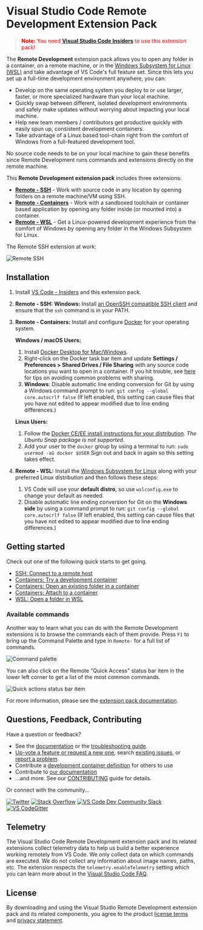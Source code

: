 # Visual Studio Code Remote Development Extension Pack

> <span style="color:red">**Note:** You need [**Visual Studio Code Insiders**](https://code.visualstudio.com/insiders/) to use this extension pack!</span>

The **Remote Development** extension pack allows you to open any folder in a container, on a remote machine, or in the [Windows Subsystem for Linux (WSL)](https://docs.microsoft.com/en-us/windows/wsl) and take advantage of VS Code's full feature set. Since this lets you set up a full-time development environment anywhere, you can:

- Develop on the same operating system you deploy to or use larger, faster, or more specialized hardware than your local machine.
- Quickly swap between different, isolated development environments and safely make updates without worrying about impacting your local machine.
- Help new team members / contributors get productive quickly with easily spun up, consistent development containers.
- Take advantage of a Linux based tool-chain right from the comfort of Windows from a full-featured development tool.

No source code needs to be on your local machine to gain these benefits since Remote Development runs commands and extensions directly on the remote machine.

This **Remote Development extension pack** includes three extensions:

- **[Remote - SSH](https://aka.ms/vscode-remote/download/ssh)** - Work with source code in any location by opening folders on a remote machine/VM using SSH.
- **[Remote - Containers](https://aka.ms/vscode-remote/download/containers)** - Work with a sandboxed toolchain or container based application by opening any folder inside (or mounted into) a container.
- **[Remote - WSL](https://aka.ms/vscode-remote/download/wsl)** - Get a Linux-powered development experience from the comfort of Windows by opening any folder in the Windows Subsystem for Linux.

The Remote SSH extension at work:

![Remote SSH](https://microsoft.github.io/vscode-remote-release/images/ssh-readme.gif)


## Installation

1. Install [VS Code - Insiders](https://code.visualstudio.com/insiders) and this extension pack.

2. **Remote - SSH:** **Windows:** Install [an OpenSSH compatible SSH client](https://aka.ms/vscode-remote/ssh/supported-clients) and ensure that the `ssh` command is in your PATH.

3. **Remote - Containers:** Install and configure [Docker](https://www.docker.com/get-started) for your operating system.

    **Windows / macOS Users:**
    1. Install [Docker Desktop for Mac/Windows](https://www.docker.com/products/docker-desktop).
    2. Right-click on the Docker task bar item and update **Settings / Preferences > Shared Drives / File Sharing** with any source code locations you want to open in a container. If you hit trouble, see [here](https://aka.ms/vscode-remote/containers/troubleshooting) for tips on avoiding common problems with sharing.
    3. **Windows**: Disable automatic line ending conversion for Git by using a Windows command prompt to run: `git config --global core.autocrlf false` (If left enabled, this setting can cause files that you have not edited to appear modified due to line ending differences.)

    **Linux Users:**
    1. Follow the [Docker CE/EE install instructions for your distribution](https://docs.docker.com/install/#supported-platforms). *The Ubuntu Snap package is not supported*.
    2. Add your user to the `docker` group by using a terminal to run: `sudo usermod -aG docker $USER` Sign out and back in again so this setting takes effect.

4. **Remote - WSL:** Install the [Windows Subsystem for Linux](https://docs.microsoft.com/en-us/windows/wsl/install-win10) along with your preferred Linux distribution and then follows these steps:
     1. VS Code will use your **default distro**, so use `wslconfig.exe` to change your default as needed.
     2. Disable automatic line ending conversion for Git on the **Windows side** by using a command prompt to run: `git config --global core.autocrlf false` (If left enabled, this setting can cause files that you have not edited to appear modified due to line ending differences.)

## Getting started

Check out one of the following quick starts to get going.

- [SSH: Connect to a remote host](https://aka.ms/vscode-remote/ssh/getting-started)
- [Containers: Try a development container](https://aka.ms/vscode-remote/containers/getting-started/try)
- [Containers: Open an existing folder in a container](https://aka.ms/vscode-remote/containers/getting-started/open)
- [Containers: Attach to a container](https://aka.ms/vscode-remote/containers/getting-started/attach)
- [WSL: Open a folder in WSL](https://aka.ms/vscode-remote/wsl/getting-started)

### Available commands

Another way to learn what you can do with the Remote Development extensions is to browse the commands each of them provide. Press `F1` to bring up the Command Palette and type in `Remote-` for a full list of commands.

![Command palette](https://microsoft.github.io/vscode-remote-release/images/remote-command-palette.png)

You can also click on the Remote "Quick Access" status bar item in the lower left corner to get a list of the most common commands.

![Quick actions status bar item](https://microsoft.github.io/vscode-remote-release/images/remote-dev-status-bar.png)

For more information, please see the [extension pack documentation](https://aka.ms/vscode-remote).

## Questions, Feedback, Contributing

Have a question or feedback?

- See the [documentation](https://aka.ms/vscode-remote) or the [troubleshooting guide](https://aka.ms/vscode-remote/troubleshooting).
- [Up-vote a feature or request a new one](https://aka.ms/vscode-remote/feature-requests), search [existing issues](https://aka.ms/vscode-remote/issues), or [report a problem](https://aka.ms/vscode-remote/issues/new).
- Contribute a [development container definition](https://aka.ms/vscode-dev-containers) for others to use
- Contribute to [our documentation](https://github.com/Microsoft/vscode-docs)
- ...and more. See our [CONTRIBUTING](https://aka.ms/vscode-remote/contributing) guide for details.

Or connect with the community...

[![Twitter](https://microsoft.github.io/vscode-remote-release/images/Twitter_Social_Icon_24x24.png)](https://aka.ms/vscode-remote/twitter) [![Stack Overflow](https://microsoft.github.io/vscode-remote-release/images/so-image-24x24.png)](https://stackoverflow.com/questions/tagged/vscode) [![VS Code Dev Community Slack](https://microsoft.github.io/vscode-remote-release/images/Slack_Mark-24x24.png)](https://aka.ms/vscode-dev-community) [![VS CodeGitter](https://microsoft.github.io/vscode-remote-release/images/gitter-icon-24x24.png)](https://gitter.im/Microsoft/vscode)

## Telemetry

The Visual Studio Code Remote Development extension pack and its related extensions collect telemetry data to help us build a better experience working remotely from VS Code. We only collect data on which commands are executed. We do not collect any information about image names, paths, etc. The extension respects the `telemetry.enableTelemetry` setting which you can learn more about in the [Visual Studio Code FAQ](https://aka.ms/vscode-remote/telemetry).

## License

By downloading and using the Visual Studio Remote Development extension pack and its related components, you agree to the product [license terms](https://go.microsoft.com/fwlink/?linkid=2077057) and [privacy statement](https://www.microsoft.com/en-us/privacystatement/EnterpriseDev/default.aspx).
